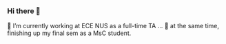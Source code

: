 ### Hi there 👋
🔭 I’m currently working at ECE NUS as a full-time TA ...
🌱 at the same time, finishing up my final sem as a MsC student. 


<!--
**Vera-Qing/Vera-Qing** is a ✨ _special_ ✨ repository because its `README.md` (this file) appears on your GitHub profile.

Here are some ideas to get you started:

- 🔭 I’m currently working on ...
- 🌱 I’m currently learning ...
- 👯 I’m looking to collaborate on ...
- 🤔 I’m looking for help with ...
- 💬 Ask me about ...
- 📫 How to reach me: ...
- 😄 Pronouns: ...
- ⚡ Fun fact: ...
-->
